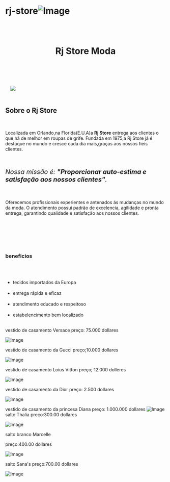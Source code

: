 # rj-store![Image](https://user-images.githubusercontent.com/112913833/201343017-1de65dfe-c055-4b6c-ad79-a47090194353.png)



<body>
    <header>
        <h1 class="titulo-principal">Rj Store Moda</h1>
    </header>
    <img id="project1rj" src="project1rj.jpg">
    <div class="principal">
        <h2 class="titulo-centralizado">Sobre o Rj Store</h2>

        <p>Localizada em Orlando,na Florida(E.U.A)a <strong>Rj Store</strong> entrega aos clientes o que há de melhor em roupas de grife. Fundada em 1975,a Rj Store já é destaque no mundo e cresce cada dia mais,graças aos nossos fieis clientes.</p>

        <p id="missao" style="font-size: 20px"><em>Nossa missão é: <strong>"Proporcionar auto-estima e satisfação aos nossos clientes"</strong>.</em></p>

        <p>Oferecemos profissionais experientes e antenados ás mudanças no mundo da moda. O atendimento possui padrão de excelencia, agilidade e pronta entrega, garantindo qualidade e satisfação aos nossos clientes.</p>
    </div>

    <div class="beneficios">
        <h3 class="titulo-centralizado">beneficios</h3>

        <ul>
             <li class="itens">tecidos importados da Europa</li>
           <li class="itens">entrega rápida e eficaz</li>
           <li class="itens">atendimento educado e respeitoso</li>
           <li class="itens">estabelencimento bem localizado</li>
       </ul>
</body>

vestido de casamento Versace
preço: 75.000 dollares 

![Image](https://user-images.githubusercontent.com/112913833/201380727-edda02ab-beae-4536-bf04-dfe50cd021f3.jpg)

vestido de casamento da Gucci
preço;10.000 dollares 

![Image](https://user-images.githubusercontent.com/112913833/201378924-7ffa08b2-7530-477b-abfe-0995f28bb72b.png)

vestido de casamento Loius Vitton
preço; 12.000 dolleres 

![Image](https://user-images.githubusercontent.com/112913833/201344719-16ab30c2-99c6-4c4c-bd01-a0fb794f0597.jpeg)

vestido de casamento da Dior 
preço: 2.500 dollares  

![Image](https://user-images.githubusercontent.com/112913833/201344853-2d6c198e-43ab-4987-abef-bf27d6648f58.png)


vestido de casamento da princesa Diana 
preço: 1.000.000 dollares
![Image](https://user-images.githubusercontent.com/112913833/201382369-5af223e0-4db9-4cc2-a648-62c71ae7fa3c.jpg)
salto Thalia 
preço:300.00 dollares 

![Image](https://user-images.githubusercontent.com/112913833/201384969-b05b5822-50b3-4504-9827-e76c07c74612.jpg)

salto  branco Marcelle

preço:400.00 dollares 

![Image](https://user-images.githubusercontent.com/112913833/201383875-c1e864ea-c0f8-4ebf-9d7a-c22c58637ff8.jpg)

salto Sana's
preço:700.00 dollares

![Image](https://user-images.githubusercontent.com/112913833/201384312-fbae17e5-312e-434d-b127-20c4b5d9cf0b.jpg)

 
